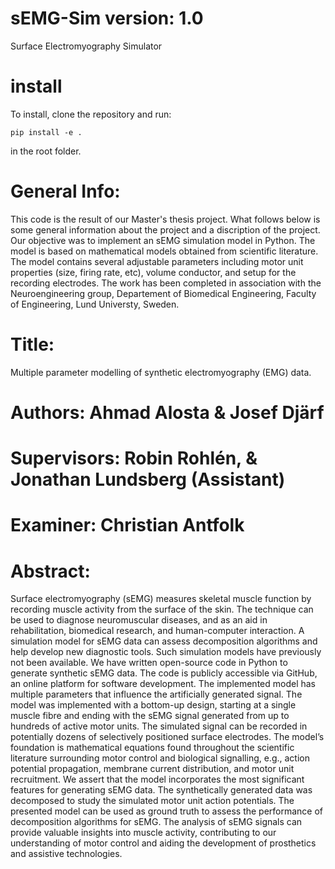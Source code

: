 # sEMG-Sim version: 1.0
  Surface Electromyography Simulator

# install

To install, clone the repository and run:

```
pip install -e .
```
in the root folder.

# General Info:
This code is the result of our Master's thesis project. What follows below is some general information about the project and a discription of the project.
Our objective was to implement an sEMG simulation model in Python. The model is based on mathematical models obtained
from scientific literature. The model contains several adjustable parameters including motor unit properties (size, firing rate, etc),
volume conductor, and setup for the recording electrodes. The work has been completed in association with the Neuroengineering group, Departement of Biomedical Engineering, Faculty of Engineering, Lund Universty, Sweden.

# Title:
Multiple parameter modelling of synthetic electromyography (EMG) data.

# Authors:  Ahmad Alosta & Josef Djärf
# Supervisors: Robin Rohlén, & Jonathan Lundsberg (Assistant)
# Examiner: Christian Antfolk

# Abstract:
Surface electromyography (sEMG) measures skeletal muscle function by recording muscle activity from the surface of the skin. The technique can be used to diagnose neuromuscular diseases, and as an aid in rehabilitation, biomedical research, and human-computer interaction. A simulation model for sEMG data can assess decomposition algorithms and help develop new diagnostic tools. Such simulation models have previously not been available. We have written open-source code in Python to generate synthetic sEMG data. The code is publicly accessible via GitHub, an online platform for software development. The implemented model has multiple parameters that influence the artificially generated signal. The model was implemented with a bottom-up design, starting at a single muscle fibre and ending with the sEMG signal generated from up to hundreds of active motor units. The simulated signal can be recorded in potentially dozens of selectively positioned surface electrodes. The model’s foundation is mathematical equations found throughout the scientific literature surrounding motor control and biological signalling, e.g., action potential propagation, membrane current distribution, and motor unit recruitment. We assert that the model incorporates the most significant features for generating sEMG data. The synthetically generated data was decomposed to study the simulated motor unit action potentials. The presented model can be used as ground truth to assess the performance of decomposition algorithms for sEMG. The analysis of sEMG signals can provide valuable insights into muscle activity, contributing to our understanding of motor control and aiding the development of prosthetics and assistive technologies.
